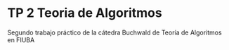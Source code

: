 # TP 2 Teoria de Algoritmos
 Segundo trabajo práctico de la cátedra Buchwald de Teoría de Algoritmos en FIUBA
